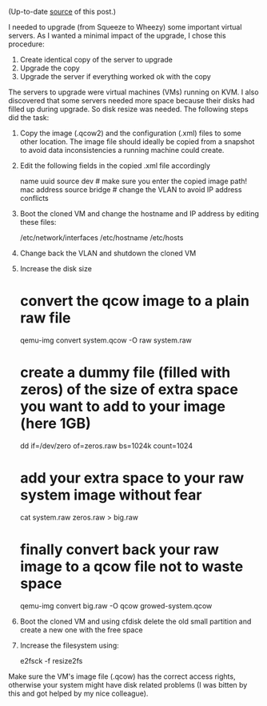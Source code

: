 (Up-to-date [source](https://github.com/jreisinger/blog/blob/master/posts/clone-and-resize-kvm-virtual-machine.md) of this post.)

I needed to upgrade (from Squeeze to Wheezy) some important virtual servers. As
I wanted a minimal impact of the upgrade, I chose this procedure:

1. Create identical copy of the server to upgrade
2. Upgrade the copy
3. Upgrade the server if everything worked ok with the copy

The servers to upgrade were virtual machines (VMs) running on KVM. I also
discovered that some servers needed more space because their disks had filled
up during upgrade. So disk resize was needed. The following steps did the task:

1) Copy the image (.qcow2) and the configuration (.xml) files to some other
location. The image file should ideally be copied from a snapshot to avoid data
inconsistencies a running machine could create.

2) Edit the following fields in the copied .xml file accordingly

    name
    uuid
    source dev    # make sure you enter the copied image path!
    mac address
    source bridge # change the VLAN to avoid IP address conflicts
    
3) Boot the cloned VM and change the hostname and IP address by editing these files:

    /etc/network/interfaces
    /etc/hostname
    /etc/hosts
    
4) Change back the VLAN and shutdown the cloned VM

5) Increase the disk size

    # convert the qcow image to a plain raw file
    qemu-img convert system.qcow -O raw system.raw
    # create a dummy file (filled with zeros) of the size of extra space you want to add to your image (here 1GB)
    dd if=/dev/zero of=zeros.raw bs=1024k count=1024
    # add your extra space to your raw system image without fear
    cat system.raw zeros.raw > big.raw
    # finally convert back your raw image to a qcow file not to waste space
    qemu-img convert big.raw -O qcow growed-system.qcow
    
6) Boot the cloned VM and using cfdisk delete the old small partition and
create a new one with the free space

7) Increase the filesystem using:

    e2fsck -f
    resize2fs

Make sure the VM's image file (.qcow) has the correct access rights, otherwise
your system might have disk related problems (I was bitten by this and got
helped by my nice colleague).
